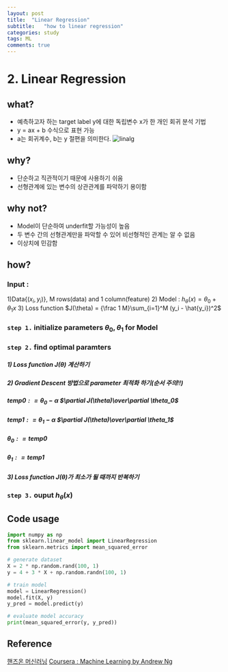 ```yaml
---
layout: post
title:  "Linear Regression"
subtitle:   "how to linear regression"
categories: study
tags: ML
comments: true
---
```


# 2. Linear Regression

## what?
- 예측하고자 하는 target label y에 대한 독립변수 x가 한 개인 회귀 분석 기법
- y = ax + b 수식으로 표현 가능
- a는 회귀계수, b는 y 절편을 의미한다. 
![linalg](https://user-images.githubusercontent.com/35513025/65589132-884ee780-dfc3-11e9-8586-e3070dc771f8.png)

## why?
- 단순하고 직관적이기 때문에 사용하기 쉬움
- 선형관계에 있는 변수의 상관관계를 파악하기 용이함

## why not?
- Model이 단순하여 underfit할 가능성이 높음
- 두 변수 간의 선형관계만을 파악할 수 있어 비선형적인 관계는 알 수 없음
- 이상치에 민감함

## how?
### Input : 
1)Data{($x_i, y_i$)}, M rows(data) and 1 column(feature)
2) Model : $h_\theta(x) =\theta_0 + \theta_1x$
3) Loss function  $J(\theta) = {\frac 1 M}\sum_{i=1}^M (y_i - \hat{y_i})^2$ 
### ```step 1.``` initialize parameters $\theta_0, \theta_1$ for Model 
### ```step 2.``` find optimal paramters
##### 1)  Loss function $J(\theta)$ 계산하기
##### 2) Gradient Descent 방법으로 parameter 최적화 하기(순서 주의!!)
##### $temp0 : = \theta_0 - \alpha$ $\partial J(\theta)\over\partial \theta_0$
##### $temp1 : = \theta_1 - \alpha$ $\partial J(\theta)\over\partial \theta_1$
##### $\theta_0 : = temp0$
##### $\theta_1 : = temp1$
##### 3) Loss function $J(\theta)$가 최소가 될 때까지 반복하기
### ```step 3.``` ouput   $h_\theta(x)$

## Code usage
```python
import numpy as np
from sklearn.linear_model import LinearRegression
from sklearn.metrics import mean_squared_error

# generate dataset
X = 2 * np.random.rand(100, 1)
y = 4 + 3 * X + np.random.randn(100, 1)

# train model 
model = LinearRegression()
model.fit(X, y)
y_pred = model.predict(y)

# evaluate model accuracy
print(mean_squared_error(y, y_pred))
```
## Reference 
[핸즈온 머신러닝](https://github.com/rickiepark/handson-ml)
[Coursera : Machine Learning by Andrew Ng](https://www.coursera.org/learn/machine-learning/home/welcome)


